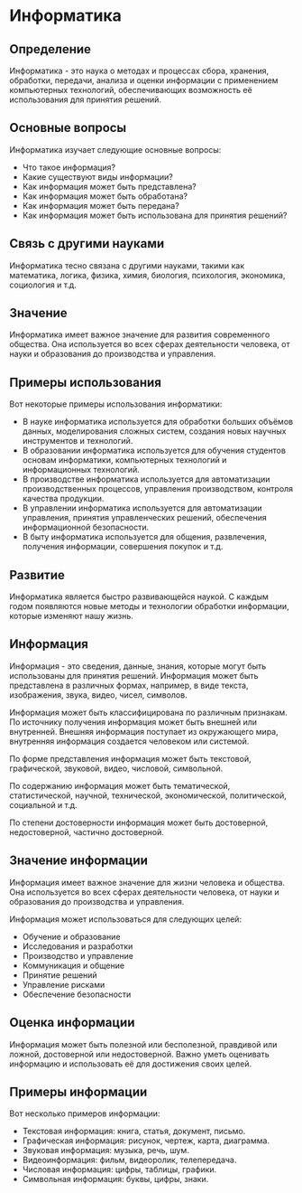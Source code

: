 # Информатика

## Определение

Информатика - это наука о методах и процессах сбора, хранения, обработки, передачи, анализа и оценки информации с применением компьютерных технологий, обеспечивающих возможность её использования для принятия решений.

## Основные вопросы

Информатика изучает следующие основные вопросы:

* Что такое информация?
* Какие существуют виды информации?
* Как информация может быть представлена?
* Как информация может быть обработана?
* Как информация может быть передана?
* Как информация может быть использована для принятия решений?

## Связь с другими науками

Информатика тесно связана с другими науками, такими как математика, логика, физика, химия, биология, психология, экономика, социология и т.д.

## Значение

Информатика имеет важное значение для развития современного общества. Она используется во всех сферах деятельности человека, от науки и образования до производства и управления.

## Примеры использования

Вот некоторые примеры использования информатики:

* В науке информатика используется для обработки больших объёмов данных, моделирования сложных систем, создания новых научных инструментов и технологий.
* В образовании информатика используется для обучения студентов основам информатики, компьютерных технологий и информационных технологий.
* В производстве информатика используется для автоматизации производственных процессов, управления производством, контроля качества продукции.
* В управлении информатика используется для автоматизации управления, принятия управленческих решений, обеспечения информационной безопасности.
* В быту информатика используется для общения, развлечения, получения информации, совершения покупок и т.д.

## Развитие

Информатика является быстро развивающейся наукой. С каждым годом появляются новые методы и технологии обработки информации, которые изменяют нашу жизнь.

## Информация

Информация - это сведения, данные, знания, которые могут быть использованы для принятия решений. Информация может быть представлена в различных формах, например, в виде текста, изображения, звука, видео, чисел, символов.

Информация может быть классифицирована по различным признакам. По источнику получения информация может быть внешней или внутренней. Внешняя информация поступает из окружающего мира, внутренняя информация создается человеком или системой.

По форме представления информация может быть текстовой, графической, звуковой, видео, числовой, символьной.

По содержанию информация может быть тематической, статистической, научной, технической, экономической, политической, социальной и т.д.

По степени достоверности информация может быть достоверной, недостоверной, частично достоверной.

## Значение информации

Информация имеет важное значение для жизни человека и общества. Она используется во всех сферах деятельности человека, от науки и образования до производства и управления.

Информация может использоваться для следующих целей:

* Обучение и образование
* Исследования и разработки
* Производство и управление
* Коммуникация и общение
* Принятие решений
* Управление рисками
* Обеспечение безопасности

## Оценка информации

Информация может быть полезной или бесполезной, правдивой или ложной, достоверной или недостоверной. Важно уметь оценивать информацию и использовать её для достижения своих целей.

## Примеры информации

Вот несколько примеров информации:

* Текстовая информация: книга, статья, документ, письмо.
* Графическая информация: рисунок, чертеж, карта, диаграмма.
* Звуковая информация: музыка, речь, шум.
* Видеоинформация: фильм, видеоролик, телепередача.
* Числовая информация: цифры, таблицы, графики.
* Символьная информация: буквы, цифры, знаки.
